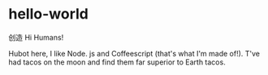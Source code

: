 # hello-world
创造
Hi Humans!

Hubot here, I like Node. js and Coffeescript (that's what I'm made of!).
T've had tacos on the moon and find them far superior to Earth tacos.
